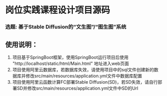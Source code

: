 # 岗位实践课程设计项目源码

### 选题: 基于Stable Diffusion的“文生图”/“图生图”系统

## 使用说明：
1. 项目基于SpringBoot框架，使用SpringBoot运行项目后使用 "http://localhost/static/html/Main.html" 地址进入web页面
2. 项目使用阿里云数据库，若数据库失效，请使用项目中的sql文件创建新的数据库并修改src/main/resources/application.yml文件中数据库配置
3. 项目使用阿里云函数计算FC部署Stable Diffusion(SD)，若SD失效，请自行部署SD并修改src/main/resources/application.yml文件中SD的Url
